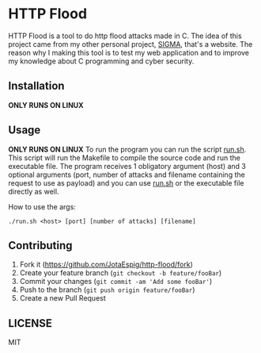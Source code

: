 # HTTP Flood
HTTP Flood is a tool to do http flood attacks made in C. The idea of this project came from my other personal project, [SIGMA](https://github.com/JotaEspig/sigma), that's a website. The reason why I making this tool is to test my web application and to improve my knowledge about C programming and cyber security.
## Installation
**ONLY RUNS ON LINUX**


## Usage
**ONLY RUNS ON LINUX**
To run the program you can run the script [run.sh](https://github.com/JotaEspig/http-flood/blob/main/run.sh). This script will run the Makefile to compile the source code and run the executable file. The program receives 1 obligatory argument (host) and 3 optional arguments (port, number of attacks and filename containing the request to use as payload) and you can use [run.sh](https://github.com/JotaEspig/http-flood/blob/main/run.sh) or the executable file directly as well.

How to use the args:
```
./run.sh <host> [port] [number of attacks] [filename]
```

## Contributing

1. Fork it (<https://github.com/JotaEspig/http-flood/fork>)
2. Create your feature branch (`git checkout -b feature/fooBar`)
3. Commit your changes (`git commit -am 'Add some fooBar'`)
4. Push to the branch (`git push origin feature/fooBar`)
5. Create a new Pull Request


## LICENSE
MIT
